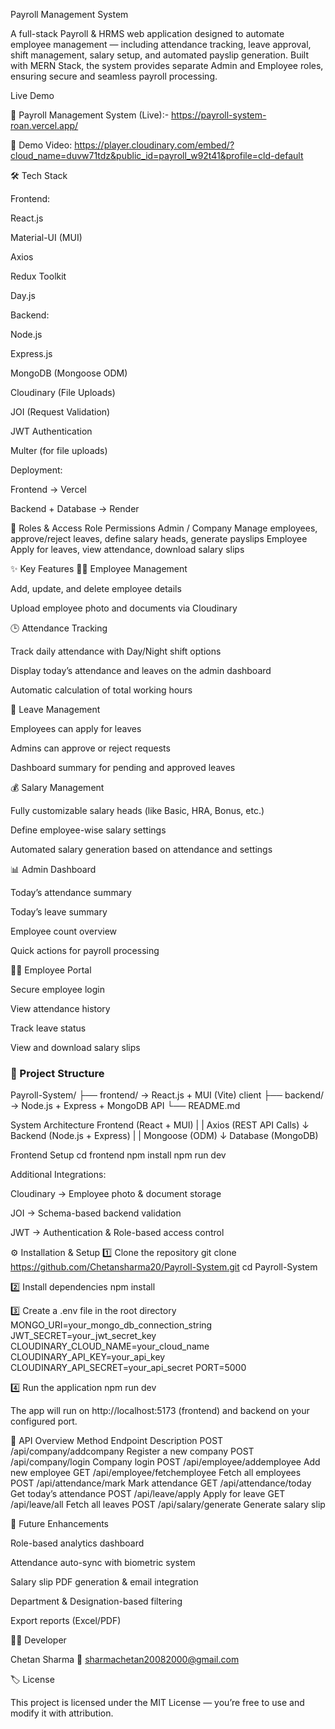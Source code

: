 Payroll Management System

A full-stack Payroll & HRMS web application designed to automate employee management — including attendance tracking, leave approval, shift management, salary setup, and automated payslip generation.
Built with MERN Stack, the system provides separate Admin and Employee roles, ensuring secure and seamless payroll processing.

Live Demo

🔗 Payroll Management System (Live):- https://payroll-system-roan.vercel.app/

🎥 Demo Video: https://player.cloudinary.com/embed/?cloud_name=duvw71tdz&public_id=payroll_w92t41&profile=cld-default

🛠️ Tech Stack

Frontend:

React.js

Material-UI (MUI)

Axios

Redux Toolkit

Day.js

Backend:

Node.js

Express.js

MongoDB (Mongoose ODM)

Cloudinary (File Uploads)

JOI (Request Validation)

JWT Authentication

Multer (for file uploads)

Deployment:

Frontend → Vercel

Backend + Database → Render

👤 Roles & Access
Role Permissions
Admin / Company Manage employees, approve/reject leaves, define salary heads, generate payslips
Employee Apply for leaves, view attendance, download salary slips

✨ Key Features
👨‍💼 Employee Management

Add, update, and delete employee details

Upload employee photo and documents via Cloudinary

🕒 Attendance Tracking

Track daily attendance with Day/Night shift options

Display today’s attendance and leaves on the admin dashboard

Automatic calculation of total working hours

🌴 Leave Management

Employees can apply for leaves

Admins can approve or reject requests

Dashboard summary for pending and approved leaves

💰 Salary Management

Fully customizable salary heads (like Basic, HRA, Bonus, etc.)

Define employee-wise salary settings

Automated salary generation based on attendance and settings

📊 Admin Dashboard

Today’s attendance summary

Today’s leave summary

Employee count overview

Quick actions for payroll processing

👨‍🏭 Employee Portal

Secure employee login

View attendance history

Track leave status

View and download salary slips

### 🧩 Project Structure

Payroll-System/
├── frontend/ → React.js + MUI (Vite) client
├── backend/ → Node.js + Express + MongoDB API
└── README.md

System Architecture
Frontend (React + MUI)
|
| Axios (REST API Calls)
↓
Backend (Node.js + Express)
|
| Mongoose (ODM)
↓
Database (MongoDB)

Frontend Setup
cd frontend
npm install
npm run dev

Additional Integrations:

Cloudinary → Employee photo & document storage

JOI → Schema-based backend validation

JWT → Authentication & Role-based access control

⚙️ Installation & Setup
1️⃣ Clone the repository
git clone https://github.com/Chetansharma20/Payroll-System.git
cd Payroll-System

2️⃣ Install dependencies
npm install

3️⃣ Create a .env file in the root directory
MONGO_URI=your_mongo_db_connection_string
JWT_SECRET=your_jwt_secret_key
CLOUDINARY_CLOUD_NAME=your_cloud_name
CLOUDINARY_API_KEY=your_api_key
CLOUDINARY_API_SECRET=your_api_secret
PORT=5000

4️⃣ Run the application
npm run dev

The app will run on http://localhost:5173
(frontend) and backend on your configured port.

📡 API Overview
Method Endpoint Description
POST /api/company/addcompany Register a new company
POST /api/company/login Company login
POST /api/employee/addemployee Add new employee
GET /api/employee/fetchemployee Fetch all employees
POST /api/attendance/mark Mark attendance
GET /api/attendance/today Get today’s attendance
POST /api/leave/apply Apply for leave
GET /api/leave/all Fetch all leaves
POST /api/salary/generate Generate salary slip

🧠 Future Enhancements

Role-based analytics dashboard

Attendance auto-sync with biometric system

Salary slip PDF generation & email integration

Department & Designation-based filtering

Export reports (Excel/PDF)

👨‍💻 Developer

Chetan Sharma
📧 sharmachetan20082000@gmail.com

🏷️ License

This project is licensed under the MIT License — you’re free to use and modify it with attribution.
